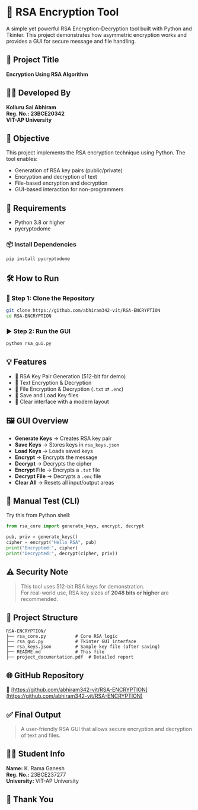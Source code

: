 # 🔐 RSA Encryption Tool

A simple yet powerful RSA Encryption-Decryption tool built with Python and Tkinter. This project demonstrates how asymmetric encryption works and provides a GUI for secure message and file handling.


## 📌 Project Title
**Encryption Using RSA Algorithm**

## 👨‍💻 Developed By
**Kolluru Sai Abhiram**  
**Reg. No.: 23BCE20342**  
**VIT-AP University**


## 🎯 Objective

This project implements the RSA encryption technique using Python. The tool enables:

- Generation of RSA key pairs (public/private)
- Encryption and decryption of text
- File-based encryption and decryption
- GUI-based interaction for non-programmers


## 🧰 Requirements

- Python 3.8 or higher  
- pycryptodome

### 📦 Install Dependencies
```bash
pip install pycryptodome
```


## 🛠️ How to Run

### 🔗 Step 1: Clone the Repository
```bash
git clone https://github.com/abhiram342-vit/RSA-ENCRYPTION
cd RSA-ENCRYPTION
```

### ▶️ Step 2: Run the GUI
```bash
python rsa_gui.py
```


## 💡 Features

- 🔐 RSA Key Pair Generation (512-bit for demo)
- 📝 Text Encryption & Decryption
- 📂 File Encryption & Decryption (`.txt` ⇄ `.enc`)
- 💾 Save and Load Key files
- 🧼 Clear interface with a modern layout


## 🖼️ GUI Overview

- **Generate Keys** → Creates RSA key pair  
- **Save Keys** → Stores keys in `rsa_keys.json`  
- **Load Keys** → Loads saved keys  
- **Encrypt** → Encrypts the message  
- **Decrypt** → Decrypts the cipher  
- **Encrypt File** → Encrypts a `.txt` file  
- **Decrypt File** → Decrypts a `.enc` file  
- **Clear All** → Resets all input/output areas  


## 🔐 Manual Test (CLI)

Try this from Python shell:

```python
from rsa_core import generate_keys, encrypt, decrypt

pub, priv = generate_keys()
cipher = encrypt("Hello RSA", pub)
print("Encrypted:", cipher)
print("Decrypted:", decrypt(cipher, priv))
```


## ⚠️ Security Note

> This tool uses 512-bit RSA keys for demonstration.  
> For real-world use, RSA key sizes of **2048 bits or higher** are recommended.


## 📁 Project Structure

```
RSA-ENCRYPTION/
├── rsa_core.py           # Core RSA logic
├── rsa_gui.py            # Tkinter GUI interface
├── rsa_keys.json         # Sample key file (after saving)
├── README.md             # This file
├── project_documentation.pdf  # Detailed report
```


## 🌐 GitHub Repository

🔗 [https://github.com/abhiram342-vit/RSA-ENCRYPTION](https://github.com/abhiram342-vit/RSA-ENCRYPTION)


## ✅ Final Output

> A user-friendly RSA GUI that allows secure encryption and decryption of text and files.

## 👨‍🎓 Student Info

**Name:** K. Rama Ganesh  
**Reg. No.:** 23BCE237277  
**University:** VIT-AP University


## 🙏 Thank You
